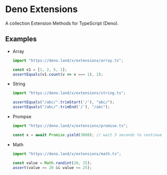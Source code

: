 # Deno Extensions

A collection Extension Methods for TypeScript (Deno).

## Examples

- Array

  ```ts
  import "https://deno.land/x/extensions/array.ts";
  
  const v1 = [1, 2, 5, 1];
  assertEquals(v1.count(v => v === 1), 2);
  ```

  

- String

  ```ts
  import "https://deno.land/x/extensions/string.ts";
  
  assertEquals("/abc/".trimStart('/'), "abc/");
  assertEquals("/abc/".trimEnd('/'), "/abc");
  ```

- Prompse

  ```ts
  import "https://deno.land/x/extensions/promise.ts";
  
  const x = await Promise.yield(3000); // wait 3 seconds to continue
  ```

- Math

  ```ts
  import "https://deno.land/x/extensions/math.ts";
  
  const value = Math.randint(20, 25);
  assert(value >= 20 && value <= 25);
  ```